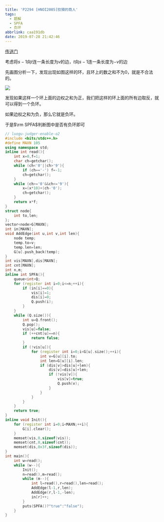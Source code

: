 ```yaml
---
title: 'P2294 [HNOI2005]狡猾的商人'
tags:
  - 题解
  - SPFA
  - 负环
abbrlink: caa191db
date: 2019-07-28 21:42:46
---
```


[传送门](https://www.luogu.org/problem/P2294)

考虑将$s-1$向$t$连一条长度为$v$的边，$t$向$s-1$连一条长度为$-v$的边

先画图分析一下，发现出现如图这样的环，且环上的数之和不为$0$，就是不合法的。

![](/images/diao.png)

发现如果这样一个环上面的边权之和为正，我们把这样的环上面的所有边取反，就可以得到一个负环。

如果边权之和为负，那么它就是负环。

于是$\rm SPFA$判断图中是否有负环即可

```cpp
// luogu-judger-enable-o2
#include <bits/stdc++.h>
#define MAXN 105
using namespace std;
inline int read(){
	int x=0,f=1;
	char ch=getchar();
	while (ch<'0'||ch>'9'){
		if (ch=='-') f=-1;
		ch=getchar();
	}
	while (ch>='0'&&ch<='9'){
		x=(x*10)+(ch-'0');
		ch=getchar();
	}
	return x*f;
}
struct node{
	int to,len;
};
vector<node>G[MAXN];
int in[MAXN];
void AddEdge(int u,int v,int len){
	node temp;
	temp.to=v;
	temp.len=len;
	G[u].push_back(temp);
}
int vis[MAXN],dis[MAXN];
int cnt[MAXN];
int n,m;
inline int SPFA(){
	queue<int>Q;
	for (register int i=0;i<=n;++i){
		if (in[i]==0){
			vis[i]=1;
			dis[i]=0;
			Q.push(i);
		}
	}
	while (Q.size()){
		int u=Q.front();
		Q.pop();
		vis[u]=false;
		if (++cnt[u]==n){
			return false;
		}
		if (!vis[u]){
			for (register int i=0;i<G[u].size();++i){
				int v=G[u][i].to;
				int len=G[u][i].len;
				if (dis[v]>dis[u]+len){
					dis[v]=dis[u]+len;
					if (!vis[v]){
						vis[v]=true;
						Q.push(v);
					}
				}
			}
		}
	}
	return true;
}
inline void Init(){
	for (register int i=0;i<MAXN;++i){
		G[i].clear();
	}
	memset(vis,0,sizeof(vis));
	memset(cnt,0,sizeof(cnt));
	memset(dis,0x3f,sizeof(dis));
}
int main(){
	int w=read();
	while (w--){
		Init();
		n=read(),m=read();
		while (m--){
			int l=read(),r=read(),len=read();
			AddEdge(l-1,r,len);
			AddEdge(r,l-1,-len);
			in[r]++;
		}
		puts(SPFA()?"true":"false");
	}
}
```

